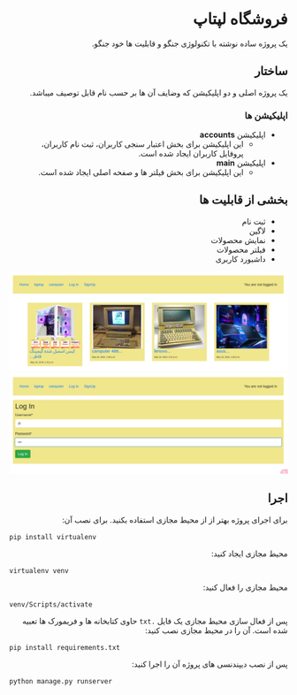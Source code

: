 <div dir='rtl'>

# فروشگاه لپتاپ
یک پروژه ساده نوشته با تکنولوژی جنگو و قابلیت ها خود جنگو.

## ساختار

   یک پروژه اصلی و دو اپلیکیشن که وضایف آن ها بر حسب نام قابل توصیف میباشد.

### اپلیکیشن ها

- اپلیکیشن **accounts**
   - این اپلیکیشن برای بخش اعتبار سنجی کاربران، ثبت نام کاربران، پروفایل کاربران ایجاد شده است.
- اپلیکیشن **main**
     - این اپلیکیشن برای بخش فیلتر ها و صفحه اصلی ایجاد شده است.   

## بخشی از قابلیت ها

-  ثبت نام
- لاگین
- نمایش محصولات
- فیلتر محصولات
- داشبورد کاربری


![1](media/1.png) 
![2](media/2.png)



## اجرا
برای اجرای پروژه بهتر از از محیط مجازی استفاده بکنید. برای نصب آن:
<div dir='ltr'>
   
```
pip install virtualenv
```

</div>

محیط مجازی ایجاد کنید:

<div dir='ltr'>
   
```
virtualenv venv
```

</div>


محیط مجازی را فعال کنید:

<div dir='ltr'>
   
```
venv/Scripts/activate
```

</div>

پس از فعال سازی محیط مجازی یک فایل `.txt` حاوی کتابخانه ها و فریمورک ها تعبیه شده است. آن را در محیط مجازی نصب کنید:

<div dir='ltr'>
   
```
pip install requirements.txt
```

</div>

پس از نصب دیپندنسی های پروژه آن را اجرا کنید:


<div dir='ltr'>
   
```
python manage.py runserver
```

</div>



</div>
